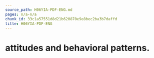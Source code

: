 ```yaml
---
source_path: H06YIA-PDF-ENG.md
pages: n/a-n/a
chunk_id: 33c1a57551d8d21b620870e9e8bec2ba3b7daffd
title: H06YIA-PDF-ENG
---
```

# attitudes and behavioral patterns.

